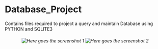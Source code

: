# Database_Project
Contains files required to project a query and maintain Database using PYTHON and SQLITE3
<h6 align="center">
  <img src="https://github.com/TSG405/Database_Project/blob/main/main/Screenshot.png" alt="Here goes the screenshot 1">
  <img src="https://github.com/TSG405/Database_Project/blob/main/main/Screenshot%202%20.png" alt="Here goes the screenshot 2">
</h6>
